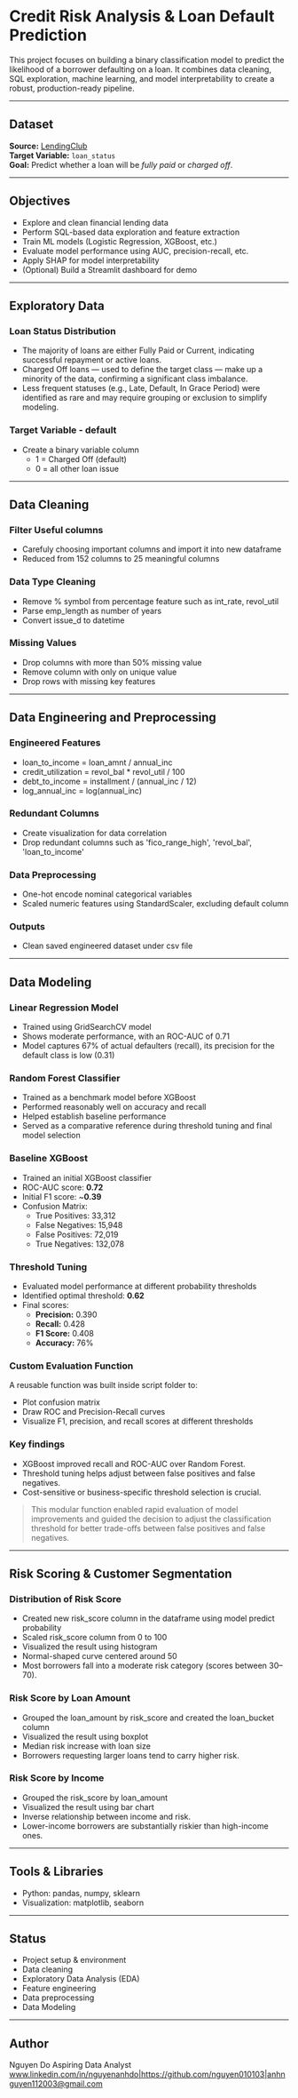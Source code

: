 # Credit Risk Analysis & Loan Default Prediction

This project focuses on building a binary classification model to predict the likelihood of a borrower defaulting on a loan. It combines data cleaning, SQL exploration, machine learning, and model interpretability to create a robust, production-ready pipeline.

---

## Dataset

**Source:** [LendingClub](https://www.kaggle.com/datasets/wordsforthewise/lending-club)  
**Target Variable:** `loan_status`  
**Goal:** Predict whether a loan will be *fully paid* or *charged off*.

---

## Objectives

- Explore and clean financial lending data
- Perform SQL-based data exploration and feature extraction
- Train ML models (Logistic Regression, XGBoost, etc.)
- Evaluate model performance using AUC, precision-recall, etc.
- Apply SHAP for model interpretability
- (Optional) Build a Streamlit dashboard for demo

---

## Exploratory Data

### Loan Status Distribution
- The majority of loans are either Fully Paid or Current, indicating successful repayment or active loans.
- Charged Off loans — used to define the target class — make up a minority of the data, confirming a significant class imbalance.
- Less frequent statuses (e.g., Late, Default, In Grace Period) were identified as rare and may require grouping or exclusion to simplify modeling.

### Target Variable - default
- Create a binary variable column
    - 1 = Charged Off (default)
    - 0 = all other loan issue

---

## Data Cleaning

### Filter Useful columns 
- Carefuly choosing important columns and import it into new dataframe
- Reduced from 152 columns to 25 meaningful columns

### Data Type Cleaning
- Remove % symbol from percentage feature such as int_rate, revol_util
- Parse emp_length as number of years
- Convert issue_d to datetime

### Missing Values
- Drop columns with more than 50% missing value
- Remove column with only on unique value
- Drop rows with missing key features

---

## Data Engineering and Preprocessing

### Engineered Features
- loan_to_income = loan_amnt / annual_inc
- credit_utilization = revol_bal * revol_util / 100
- debt_to_income = installment / (annual_inc / 12)
- log_annual_inc = log(annual_inc)

### Redundant Columns 
- Create visualization for data correlation
- Drop redundant columns such as 'fico_range_high', 'revol_bal', 'loan_to_income'

### Data Preprocessing
- One-hot encode nominal categorical variables
- Scaled numeric features using StandardScaler, excluding default column

### Outputs
- Clean saved engineered dataset under csv file

---

## Data Modeling 

### Linear Regression Model
- Trained using GridSearchCV model
- Shows moderate performance, with an ROC-AUC of 0.71
- Model captures 67% of actual defaulters (recall), its precision for the default class is low (0.31)

### Random Forest Classifier
- Trained as a benchmark model before XGBoost
- Performed reasonably well on accuracy and recall
- Helped establish baseline performance
- Served as a comparative reference during threshold tuning and final model selection

### Baseline XGBoost
- Trained an initial XGBoost classifier
- ROC-AUC score: **0.72**
- Initial F1 score: ~**0.39**
- Confusion Matrix:
  - True Positives: 33,312
  - False Negatives: 15,948
  - False Positives: 72,019
  - True Negatives: 132,078

### Threshold Tuning
- Evaluated model performance at different probability thresholds
- Identified optimal threshold: **0.62**
- Final scores:
  - **Precision:** 0.390
  - **Recall:** 0.428
  - **F1 Score:** 0.408
  - **Accuracy:** 76%

### Custom Evaluation Function
A reusable function was built inside script folder to:
- Plot confusion matrix
- Draw ROC and Precision-Recall curves
- Visualize F1, precision, and recall scores at different thresholds

### Key findings
- XGBoost improved recall and ROC-AUC over Random Forest.
- Threshold tuning helps adjust between false positives and false negatives.
- Cost-sensitive or business-specific threshold selection is crucial.

> This modular function enabled rapid evaluation of model improvements and guided the decision to adjust the classification threshold for better trade-offs between false positives and false negatives.

---

## Risk Scoring & Customer Segmentation

### Distribution of Risk Score
- Created new risk_score column in the dataframe using model predict probability
- Scaled risk_score column from 0 to 100
- Visualized the result using histogram
- Normal-shaped curve centered around 50
- Most borrowers fall into a moderate risk category (scores between 30–70).

### Risk Score by Loan Amount
- Grouped the loan_amount by risk_score and created the loan_bucket column
- Visualized the result using boxplot
- Median risk increase with loan size
- Borrowers requesting larger loans tend to carry higher risk.

### Risk Score by Income 
- Grouped the risk_score by loan_amount
- Visualized the result using bar chart
- Inverse relationship between income and risk.
- Lower-income borrowers are substantially riskier than high-income ones.

--- 

## Tools & Libraries 
- Python: pandas, numpy, sklearn
- Visualization: matplotlib, seaborn

---

## Status 
- Project setup & environment
- Data cleaning
- Exploratory Data Analysis (EDA)
- Feature engineering
- Data preprocessing
- Data Modeling

---

## Author
Nguyen Do
Aspiring Data Analyst 
www.linkedin.com/in/nguyenanhdo|https://github.com/nguyen010103|anhnguyen112003@gmail.com